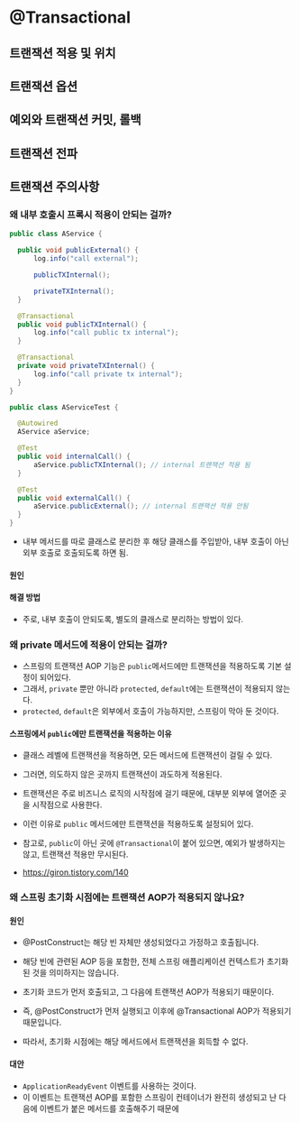 # @Transactional
## 트랜잭션 적용 및 위치

## 트랜잭션 옵션

## 예외와 트랜잭션 커밋, 롤백

## 트랜잭션  전파

## 트랜잭션 주의사항
### 왜 내부 호출시 프록시 적용이 안되는 걸까?
```java
public class AService {

  public void publicExternal() {
      log.info("call external");

      publicTXInternal();

      privateTXInternal();
  }

  @Transactional
  public void publicTXInternal() {
      log.info("call public tx internal");
  }

  @Transactional
  private void privateTXInternal() {
      log.info("call private tx internal");
  }
}
```


```java
public class AServiceTest {

  @Autowired
  AService aService;

  @Test
  public void internalCall() {
      aService.publicTXInternal(); // internal 트랜잭션 적용 됨
  }

  @Test
  public void externalCall() {
      aService.publicExternal(); // internal 트랜잭션 적용 안됨
  }
}
```
- 내부 메서드를 따로 클래스로 분리한 후 해당 클래스를 주입받아, 내부 호출이 아닌 외부 호출로 호출되도록 하면 됨.


#### 원인 


#### 해결 방법
- 주로, 내부 호출이 안되도록, 별도의 클래스로 분리하는 방법이 있다. 


### 왜 private 메서드에 적용이 안되는 걸까?
- 스프링의 트랜잭션 AOP 기능은 `public`메서드에만 트랜잭션을 적용하도록 기본 설정이 되어있다.
- 그래서, `private` 뿐만 아니라 `protected`,  `default`에는 트랜잭션이 적용되지 않는다.
- `protected`,  `default`은 외부에서 호출이 가능하지만, 스프링이 막아 둔 것이다.


#### 스프링에서 `public`에만 트랜잭션을 적용하는 이유
- 클래스 레벨에 트랜잭션을 적용하면, 모든 메서드에 트랜잭션이 걸릴 수 있다.
- 그러면, 의도하지 않은 곳까지 트랜잭션이 과도하게 적용된다.
- 트랜잭션은 주로 비즈니스 로직의 시작점에 걸기 때문에, 대부분 외부에 열어준 곳을 시작점으로 사용한다.
- 이런 이유로 `public` 메서드에만 트랜잭션을 적용하도록 설정되어 있다.
- 참고로, `public`이 아닌 곳에 `@Transactional`이 붙어 있으면, 예외가 발생하지는 않고, 트랜잭션 적용만 무시된다.

- https://giron.tistory.com/140

### 왜 스프링 초기화 시점에는 트랜잭션 AOP가 적용되지 않나요?
#### 원인
- @PostConstruct는 해당 빈 자체만 생성되었다고 가정하고 호출됩니다.
- 해당 빈에 관련된 AOP 등을 포함한, 전체 스프링 애플리케이션 컨텍스트가 초기화 된 것을 의미하지는 않습니다.

- 초기화 코드가 먼저 호출되고, 그 다음에 트랜잭션 AOP가 적용되기 때문이다.
- 즉, @PostConstruct가 먼저 실행되고 이후에 @Transactional AOP가 적용되기 때문입니다.

- 따라서, 초기화 시점에는 해당 메서드에서 트랜잭션을 회득할 수 없다.

#### 대안
- `ApplicationReadyEvent` 이벤트를 사용하는 것이다.
- 이 이벤트는 트랜잭션 AOP를 포함한 스프링이 컨테이너가 완전히 생성되고 난 다음에 이벤트가 붙은 메서드를 호출해주기 때문에
